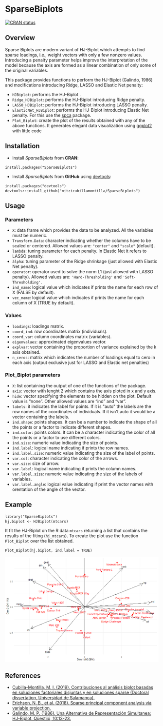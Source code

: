 # SparseBiplots

[![CRAN status](https://www.r-pkg.org/badges/version/SparseBiplots)](https://cran.r-project.org/web/packages/SparseBiplots/index.html)

## Overview

Sparse Biplots are modern variant of HJ-Biplot which attempts to find sparse loadings, i.e., weight vectors with only a few nonzero values. Introducing a penalty parameter helps improve the interpretation of the model because the axis are formed as a linear combination of only some of the original variables.

This package provides functions to perform the HJ-Biplot (Galindo, 1986) and modifications introducing Ridge, LASSO and Elastic Net penalty:

* `HJBiplot`: performs the HJ-Biplot .
* `Ridge_HJBiplot`: performs the HJ-Biplot introducing Ridge penalty.
* `LASSO_HJBiplot`: performs the HJ-Biplot introducing LASSO penalty.
* `ElasticNet_HJBiplot`: performs the HJ-Biplot introducing Elastic Net penalty. For this use the [spca](https://github.com/erichson/spca) package.
* `Plot_Biplot`: create the plot of the results obtained with any of the above functions. It generates elegant data visualization using [ggplot2](https://github.com/tidyverse/ggplot2) with little code

## Installation

* Install *SparseBiplots* from **CRAN**:
```{r Install from CRAN}
install.packages("SparseBiplots")
```

* Install *SparseBiplots* from **GitHub** using [devtools](https://github.com/r-lib/devtools):
```{r Install from GitHub}
install.packages("devtools")
devtools::install_github("mitzicubillamontilla/SparseBiplots")
```

## Usage

### Parameters

* `X`: data frame which provides the data to be analyzed. All the variables must be numeric.
* `Transform.Data`: character indicating whether the columns have to be scaled or centered. Allowed values are: `"center"` and `"scale"` (default).
* `lambda`: tuning parameter for each penalty. In Elastic Net it refers to LASSO penalty.
* `àlpha`: tuning parameter of the Ridge shrinkage (just allowed with Elastic Net penalty).
* `operator`: operator used to solve the norm L1 (just allowed with LASSO penalty). Allowed values are: `'Hard-Thresholding'` and `'Soft-Thresholding'`. 
* `ind_name`: logical value which indicates if prints the name for each row of X (FALSE by default).
* `vec_name`: logical value which indicates if prints the name for each column of X (TRUE by default).

### Values

* `loadings`: loadings matrix.
* `coord_ind`: row coordinates matrix (individuals).
* `coord_var`: column coordinates matrix (variables).
* `eigenvalues`: approximated eigenvalues vector.
* `explvar`: vector containing the proportion of variance explained by the k axis obtained.
* `n_ceros`: matrix which indicates the number of loadings equal to cero in each axis (output exclusive just for LASSO and Elastic net penalties)

### Plot_Biplot parameters
* `X`: list containing the output of one of the functions of the package. 
* `axis`: vector with lenght 2 which contains the axis ploted in x and y axis.
* `hide`: vector specifying the elements to be hidden on the plot. Default value is “none”. Other allowed values are “ind” and “var”.
* `labels`: it indicates the label for points. If it is "auto" the labels are the row names of the coordinates of individuals. If it isn't auto it would be a vector containing the labels.
* `ind.shape`: points shapes. It can be a number to indicate the shape of all the points or a factor to indicate different shapes.
* `ind.color`: points colors. It can be a character indicating the color of all the points or a factor to use different colors.
* `ind.size`: numeric value indicating the size of points.
* `ind.label`: logical name indicating if prints the row names. 
* `ind.label.size`: numeric value indicating the size of the label of points.
* `var.col`: character indicating the color of the arrows.
* `var.size`: size of arrow.
* `var.label`: logical name indicating if prints the column names. 
* `var.label.size`: numeric value indicating the size of the labels of variables.
* `var.label.angle`: logical value indicating if print the vector names with orentation of the angle of the vector. 


## Example

```{r Fit HJ-Biplot}
library("SparseBiplots")
hj.biplot <- HJBiplot(mtcars)
```
It fit the HJ-Biplot on the R data `mtcars` returning a list that contains the results of the fiting (`hj_mtcars`). To create the plot use the function `Plot_Biplot` over the list obtained. 

```{r Visualize HJ-Biplot}
Plot_Biplot(hj.biplot, ind.label = TRUE)
```
<img src="https://github.com/mitzicubillamontilla/SparseBiplots/blob/master/plots/HJBiplot_example.png" width="750">

## References

* [Cubilla-Montilla, M. I. (2019). Contribuciones al análisis biplot basadas en soluciones factoriales disjuntas y en soluciones sparse (Doctoral dissertation, Universidad de Salamanca).](https://gredos.usal.es/handle/10366/140389)
* [Erichson, N. B., et al. (2018). Sparse principal component analysis via variable projection.](https://arxiv.org/abs/1804.00341)
* [Galindo, M. P. (1986). Una Alternativa de Representación Simultanea: HJ-Biplot. Qüestiió, 10:13-23.](http://diarium.usal.es/pgalindo/files/2012/07/0article-HJ-1986.pdf)
